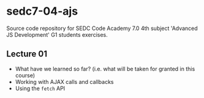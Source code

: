 # sedc7-04-ajs
Source code repository for SEDC Code Academy 7.0 4th subject 'Advanced JS Development' G1 students exercises.

## Lecture 01

- What have we learned so far? (i.e. what will be taken for granted in this course)
- Working with AJAX calls and callbacks
- Using the `fetch` API